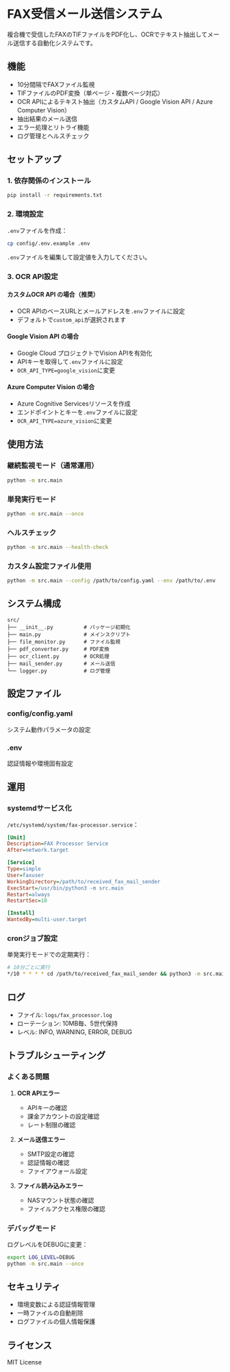 # FAX受信メール送信システム

複合機で受信したFAXのTIFファイルをPDF化し、OCRでテキスト抽出してメール送信する自動化システムです。

## 機能

- 10分間隔でFAXファイル監視
- TIFファイルのPDF変換（単ページ・複数ページ対応）
- OCR APIによるテキスト抽出（カスタムAPI / Google Vision API / Azure Computer Vision）  
- 抽出結果のメール送信
- エラー処理とリトライ機能
- ログ管理とヘルスチェック

## セットアップ

### 1. 依存関係のインストール

```bash
pip install -r requirements.txt
```

### 2. 環境設定

`.env`ファイルを作成：

```bash
cp config/.env.example .env
```

`.env`ファイルを編集して設定値を入力してください。

### 3. OCR API設定

#### カスタムOCR API の場合（推奨）
- OCR APIのベースURLとメールアドレスを`.env`ファイルに設定
- デフォルトで`custom_api`が選択されます

#### Google Vision API の場合
- Google Cloud プロジェクトでVision APIを有効化
- APIキーを取得して`.env`ファイルに設定
- `OCR_API_TYPE=google_vision`に変更

#### Azure Computer Vision の場合  
- Azure Cognitive Servicesリソースを作成
- エンドポイントとキーを`.env`ファイルに設定
- `OCR_API_TYPE=azure_vision`に変更

## 使用方法

### 継続監視モード（通常運用）
```bash
python -m src.main
```

### 単発実行モード
```bash
python -m src.main --once
```

### ヘルスチェック
```bash
python -m src.main --health-check
```

### カスタム設定ファイル使用
```bash
python -m src.main --config /path/to/config.yaml --env /path/to/.env
```

## システム構成

```
src/
├── __init__.py          # パッケージ初期化
├── main.py              # メインスクリプト
├── file_monitor.py      # ファイル監視
├── pdf_converter.py     # PDF変換
├── ocr_client.py        # OCR処理
├── mail_sender.py       # メール送信
└── logger.py            # ログ管理
```

## 設定ファイル

### config/config.yaml
システム動作パラメータの設定

### .env
認証情報や環境固有設定

## 運用

### systemdサービス化

`/etc/systemd/system/fax-processor.service`：

```ini
[Unit]
Description=FAX Processor Service
After=network.target

[Service]
Type=simple
User=faxuser
WorkingDirectory=/path/to/received_fax_mail_sender
ExecStart=/usr/bin/python3 -m src.main
Restart=always
RestartSec=10

[Install]
WantedBy=multi-user.target
```

### cronジョブ設定

単発実行モードでの定期実行：

```bash
# 10分ごとに実行
*/10 * * * * cd /path/to/received_fax_mail_sender && python3 -m src.main --once
```

## ログ

- ファイル: `logs/fax_processor.log`
- ローテーション: 10MB毎、5世代保持
- レベル: INFO, WARNING, ERROR, DEBUG

## トラブルシューティング

### よくある問題

1. **OCR APIエラー**
   - APIキーの確認
   - 課金アカウントの設定確認
   - レート制限の確認

2. **メール送信エラー**
   - SMTP設定の確認
   - 認証情報の確認
   - ファイアウォール設定

3. **ファイル読み込みエラー**
   - NASマウント状態の確認
   - ファイルアクセス権限の確認

### デバッグモード

ログレベルをDEBUGに変更：

```bash
export LOG_LEVEL=DEBUG
python -m src.main --once
```

## セキュリティ

- 環境変数による認証情報管理
- 一時ファイルの自動削除
- ログファイルの個人情報保護

## ライセンス

MIT License